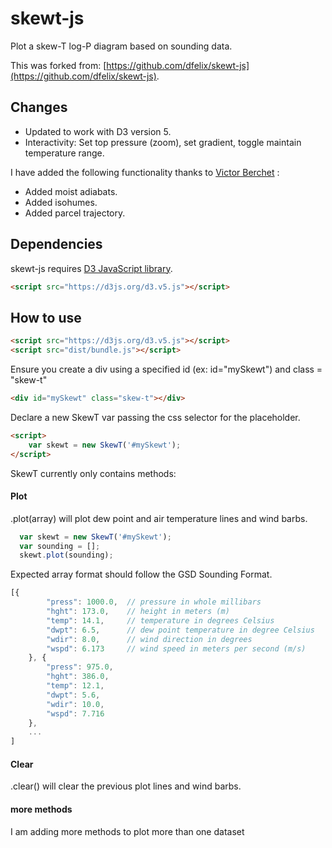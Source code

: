 # skewt-js
Plot a skew-T log-P diagram based on sounding data.

This was forked from:  [https://github.com/dfelix/skewt-js](https://github.com/dfelix/skewt-js).

## Changes

- Updated to work with D3 version 5.
- Interactivity:  Set top pressure (zoom),  set gradient,  toggle maintain temperature range.

I have added the following functionality thanks to [Victor Berchet](https://github.com/vicb/windy-plugin-sounding) :

- Added moist adiabats.
- Added isohumes.
- Added parcel trajectory.

## Dependencies
skewt-js requires [D3 JavaScript library](https://github.com/d3/d3).

```html
<script src="https://d3js.org/d3.v5.js"></script>
```

## How to use

```html
<script src="https://d3js.org/d3.v5.js"></script>
<script src="dist/bundle.js"></script>
```

Ensure you create a div using a specified id (ex: id="mySkewt") and class = "skew-t"

```html
<div id="mySkewt" class="skew-t"></div>
```

Declare a new SkewT var passing the css selector for the placeholder.

```html
<script>
	var skewt = new SkewT('#mySkewt');
</script>
```

SkewT currently only contains methods:

#### Plot

.plot(array) will plot dew point and air temperature lines and wind barbs.

```javascript
  var skewt = new SkewT('#mySkewt');
  var sounding = [];
  skewt.plot(sounding);
```

Expected array format should follow the GSD Sounding Format.

```javascript
[{
		"press": 1000.0,  // pressure in whole millibars
		"hght": 173.0,    // height in meters (m)
		"temp": 14.1,     // temperature in degrees Celsius
		"dwpt": 6.5,      // dew point temperature in degree Celsius
		"wdir": 8.0,      // wind direction in degrees
		"wspd": 6.173     // wind speed in meters per second (m/s)
	}, {
		"press": 975.0,
		"hght": 386.0,
		"temp": 12.1,
		"dwpt": 5.6,
		"wdir": 10.0,
		"wspd": 7.716
	},
	...
]
```

#### Clear

.clear() will clear the previous plot lines and wind barbs.

#### more methods

I am adding more methods to plot more than one dataset
